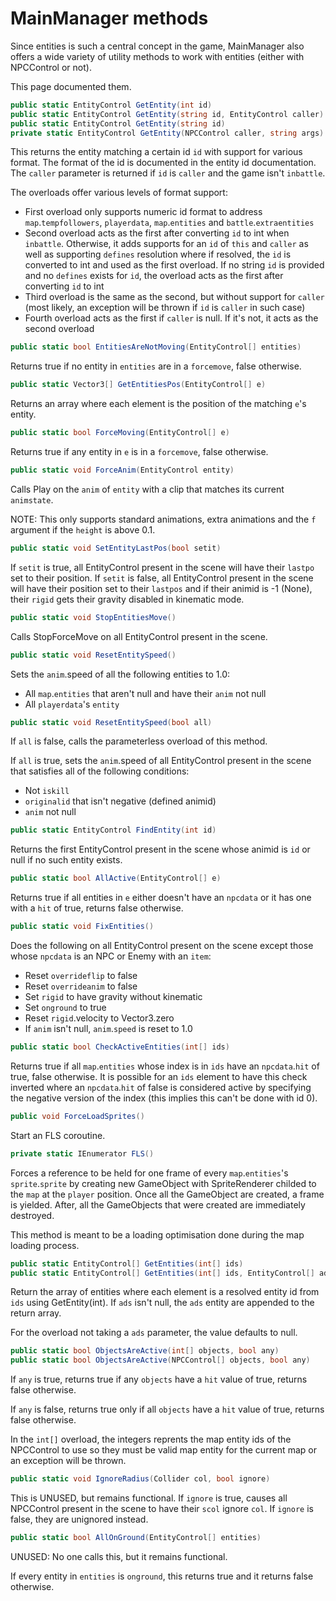 # MainManager methods
Since entities is such a central concept in the game, MainManager also offers a wide variety of utility methods to work with entities (either with NPCControl or not).

This page documented them.

```cs
public static EntityControl GetEntity(int id)
public static EntityControl GetEntity(string id, EntityControl caller)
public static EntityControl GetEntity(string id)
private static EntityControl GetEntity(NPCControl caller, string args)
```
This returns the entity matching a certain id `id` with support for various format. The format of the id is documented in the entity id documentation. The `caller` parameter is returned if `id` is `caller` and the game isn't `inbattle`.

The overloads offer various levels of format support:

- First overload only supports numeric id format to address `map`.`tempfollowers`, `playerdata`, `map`.`entities` and `battle`.`extraentities`
- Second overload acts as the first after converting `id` to int when `inbattle`. Otherwise, it adds supports for an `id` of `this` and `caller` as well as supporting `defines` resolution where if resolved, the `id` is converted to int and used as the first overload. If no string `id` is provided and no `defines` exists for `id`, the overload acts as the first after converting `id` to int
- Third overload is the same as the second, but without support for `caller` (most likely, an exception will be thrown if `id` is `caller` in such case)
- Fourth overload acts as the first if `caller` is null. If it's not, it acts as the second overload

```cs
public static bool EntitiesAreNotMoving(EntityControl[] entities)
```
Returns true if no entity in `entities` are in a `forcemove`, false otherwise.

```cs
public static Vector3[] GetEntitiesPos(EntityControl[] e)
```
Returns an array where each element is the position of the matching `e`'s entity.

```cs
public static bool ForceMoving(EntityControl[] e)
```
Returns true if any entity in `e` is in a `forcemove`, false otherwise.

```cs
public static void ForceAnim(EntityControl entity)
```
Calls Play on the `anim` of `entity` with a clip that matches its current `animstate`.

NOTE: This only supports standard animations, extra animations and the `f` argument if the `height` is above 0.1.

```cs
public static void SetEntityLastPos(bool setit)
```
If `setit` is true, all EntityControl present in the scene will have their `lastpo` set to their position. If `setit` is false, all EntityControl present in the scene will have their position set to their `lastpos` and if their animid is -1 (None), their `rigid` gets their gravity disabled in kinematic mode.

```cs
public static void StopEntitiesMove()
```
Calls StopForceMove on all EntityControl present in the scene.

```cs
public static void ResetEntitySpeed()
```
Sets the `anim`.speed of all the following entities to 1.0:

- All `map`.`entities` that aren't null and have their `anim` not null
- All `playerdata`'s `entity`

```cs
public static void ResetEntitySpeed(bool all)
```
If `all` is false, calls the parameterless overload of this method.

If `all` is true, sets the `anim`.speed of all EntityControl present in the scene that satisfies all of the following conditions:

- Not `iskill`
- `originalid` that isn't negative (defined animid)
- `anim` not null

```cs
public static EntityControl FindEntity(int id)
```
Returns the first EntityControl present in the scene whose animid is `id` or null if no such entity exists.

```cs
public static bool AllActive(EntityControl[] e)
```
Returns true if all entities in `e` either doesn't have an `npcdata` or it has one with a `hit` of true, returns false otherwise.

```cs
public static void FixEntities()
```
Does the following on all EntityControl present on the scene except those whose `npcdata` is an NPC or Enemy with an `item`:

- Reset `overrideflip` to false
- Reset `overrideanim` to false
- Set `rigid` to have gravity without kinematic
- Set `onground` to true
- Reset `rigid`.velocity to Vector3.zero
- If `anim` isn't null, `anim`.`speed` is reset to 1.0

```cs
public static bool CheckActiveEntities(int[] ids)
```
Returns true if all `map`.`entities` whose index is in `ids` have an `npcdata`.`hit` of true, false otherwise. It is possible for an `ids` element to have this check inverted where an `npcdata`.`hit` of false is considered active by specifying the negative version of the index (this implies this can't be done with id 0).

```cs
public void ForceLoadSprites()
```
Start an FLS coroutine.

```cs
private static IEnumerator FLS()
```
Forces a reference to be held for one frame of every `map`.`entities`'s `sprite`.`sprite` by creating new GameObject with SpriteRenderer childed to the `map` at the `player` position. Once all the GameObject are created, a frame is yielded. After, all the GameObjects that were created are immediately destroyed.

This method is meant to be a loading optimisation done during the map loading process.

```cs
public static EntityControl[] GetEntities(int[] ids)
public static EntityControl[] GetEntities(int[] ids, EntityControl[] ads)
```
Return the array of entities where each element is a resolved entity id from `ids` using GetEntity(int). If `ads` isn't null, the `ads` entity are appended to the return array.

For the overload not taking a `ads` parameter, the value defaults to null.

```cs
public static bool ObjectsAreActive(int[] objects, bool any)
public static bool ObjectsAreActive(NPCControl[] objects, bool any)
```
If `any` is true, returns true if any `objects` have a `hit` value of true, returns false otherwise.

If `any` is false, returns true only if all `objects` have a `hit` value of true, returns false otherwise.

In the `int[]` overload, the integers reprents the map entity ids of the NPCControl to use so they must be valid map entity for the current map or an exception will be thrown.

```cs
public static void IgnoreRadius(Collider col, bool ignore)
```
This is UNUSED, but remains functional. If `ignore` is true, causes all NPCControl present in the scene to have their `scol` ignore `col`. If `ignore` is false, they are unignored instead.

```cs
public static bool AllOnGround(EntityControl[] entities)
```
UNUSED: No one calls this, but it remains functional.

If every entity in `entities` is `onground`, this returns true and it returns false otherwise.